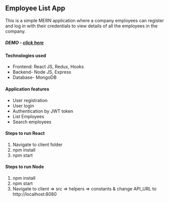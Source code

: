 
## Employee List App
This is a simple MERN application where a company employees can register and log in with their credentials to view details of all the employees in the company.

##### DEMO - [click here](https://employee-list123.herokuapp.com/)


#### Technologies used
- Frontend: React JS, Redux, Hooks
- Backend- Node JS, Express
- Database- MongoDB

#### Application features
- User registration
- User login
- Authentication by JWT token
- List Employees
- Search employees

#### Steps to run React
1. Navigate to client folder
2. npm install
3. npm start

#### Steps to run Node
1. npm install
2. npm start
3. Navigate to client => src => helpers => constants & change API_URL to http://localhost:8080